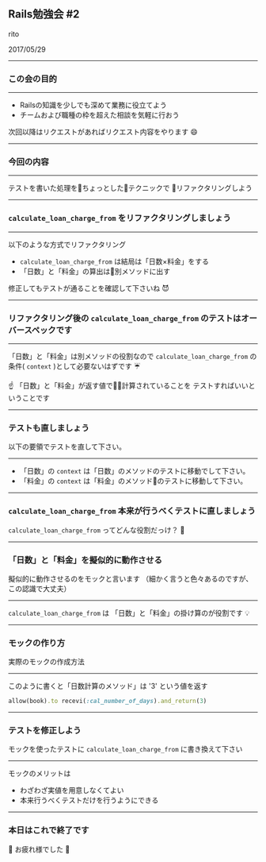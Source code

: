 ## Rails勉強会 #2

rito

2017/05/29

---

### この会の目的
- - -
- Railsの知識を少しでも深めて業務に役立てよう
- チームおよび職種の枠を超えた相談を気軽に行おう

次回以降はリクエストがあればリクエスト内容をやります :smile:

---

### 今回の内容
- - -
テストを書いた処理をちょっとしたテクニックで
リファクタリングしよう

---
### `calculate_loan_charge_from` をリファクタリングしましょう
- - -
以下のような方式でリファクタリング
- `calculate_loan_charge_from` は結局は「日数×料金」をする
- 「日数」と「料金」の算出は別メソッドに出す

修正してもテストが通ることを確認して下さいね :smiling_imp:

---
### リファクタリング後の `calculate_loan_charge_from` のテストはオーバースペックです
- - -
「日数」と「料金」は別メソッドの役割なので 
`calculate_loan_charge_from` の
条件( `context` )として必要ないはずです :umbrella:

 :point_up: 「日数」と「料金」が返す値で計算されていることを
 テストすればいいということです

---
### テストも直しましょう
以下の要領でテストを直して下さい。

- - -
- 「日数」の `context` は「日数」のメソッドのテストに移動でして下さい。
- 「料金」の `context` は「料金」のメソッドのテストに移動して下さい。

---
### `calculate_loan_charge_from` 本来が行うべくテストに直しましょう
`calculate_loan_charge_from` ってどんな役割だっけ？ :thinking:

---
### 「日数」と「料金」を擬似的に動作させる
擬似的に動作させるのをモックと言います
（細かく言うと色々あるのですが、この認識で大丈夫）
- - -
`calculate_loan_charge_from` は
「日数」と「料金」の掛け算のが役割です :bulb:

---
### モックの作り方
実際のモックの作成方法
- - -
このように書くと「日数計算のメソッド」は '3' という値を返す
```ruby
allow(book).to recevi(:cal_number_of_days).and_return(3)
```

---
### テストを修正しよう
モックを使ったテストに `calculate_loan_charge_from` に書き換えて下さい
- - -
モックのメリットは
- わざわざ実値を用意しなくてよい
- 本来行うべくテストだけを行うようにできる

---
### 本日はこれで終了です
 :clap: お疲れ様でした :clap:
